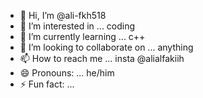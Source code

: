 - 👋 Hi, I’m @ali-fkh518
- 👀 I’m interested in ... coding
- 🌱 I’m currently learning ... c++ 
- 💞️ I’m looking to collaborate on ... anything
- 📫 How to reach me ... insta @alialfakiih
- 😄 Pronouns: ... he/him
- ⚡ Fun fact: ...

<!---
ali-fkh518/ali-fkh518 is a ✨ special ✨ repository because its `README.md` (this file) appears on your GitHub profile.
You can click the Preview link to take a look at your changes.
--->
